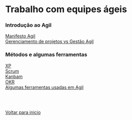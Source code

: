# Trabalho com equipes ágeis

### Introdução ao Agil
[Manifesto Agil](/Arquivos/Conteudo/1%20-%20Principio%20de%20desenvolvimento%20de%20software/1.2.1%20manifesto%20Agil.md)<br>
[Gerenciamento de projetos vs Gestão Agil](/Arquivos/Conteudo/1%20-%20Principio%20de%20desenvolvimento%20de%20software/1.2.2%20Gerenciamento%20vs%20gestao%20agil.md)

### Métodos e algumas ferramentas 
[XP](/Arquivos/Conteudo/1%20-%20Principio%20de%20desenvolvimento%20de%20software/1.2.3%20XP.md)<br>
[Scrum](/Arquivos/Conteudo/1%20-%20Principio%20de%20desenvolvimento%20de%20software/1.2.4%20Scrum.md)<br>
[Kanbam](/Arquivos/Conteudo/1%20-%20Principio%20de%20desenvolvimento%20de%20software/1.2.5%20Kanbam.md)<br>
[OKR](/Arquivos/Conteudo/1%20-%20Principio%20de%20desenvolvimento%20de%20software/1.2.6%20OKR.md)<br>
[Algumas ferramentas usadas em Agil](/Arquivos/Conteudo/1%20-%20Principio%20de%20desenvolvimento%20de%20software/1.2.7%20Algumas%20ferramentas%20e%20softwares.md)

<br>

<br>

[Voltar para inicio](/README.md)